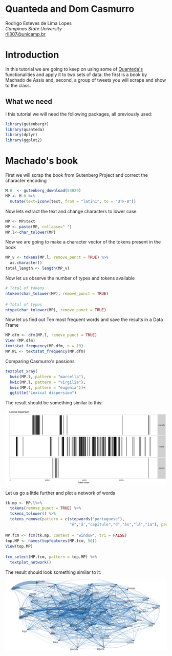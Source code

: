 # Quanteda and Dom Casmurro

Rodrigo Esteves de Lima Lopes \
*Campinas State University* \
[rll307@unicamp.br](mailto:rll307@unicamp.br)


# Introduction

In this tutorial we are going to keep on using some of [Quanteda's ](https://quanteda.io/) functionalities and apply it to two sets of data: the first is a book by Machado de Assis and, second, a group of tweets you will scrape and show to the class. 

## What we need

I this tutorial we will need the following packages, all previously used:

```r
library(gutenbergr)
library(quanteda)
library(dplyr)
library(ggplot2)
```

# Machado's book

First we will scrap the book from Gutenberg Project and correct the character encoding


```r
M.0  <- gutenberg_download(54829)
MP <- M.0 %>% 
  mutate(text=iconv(text, from = "latin1", to = "UTF-8"))
```

Now lets extract the text and change characters to lower case

```r
MP <- MP$text
MP <- paste(MP, collapse=" ")
MP.l<-char_tolower(MP)
```

Now we are going to make a character vector of the tokens present in the book


```r
MP_v <- tokens(MP.l, remove_punct = TRUE) %>% 
  as.character()
total_length <- length(MP_v)
```

Now let us observe the number of types and tokens available


```r
# Total of tokens
ntoken(char_tolower(MP), remove_punct = TRUE)

# Total of types
ntype(char_tolower(MP), remove_punct = TRUE)
```

Now let us find out Ten most frequent words and save the results in a Data Frame


```r
MP.dfm <- dfm(MP.l, remove_punct = TRUE)
View (MP.dfm)
textstat_frequency(MP.dfm, n = 10)
MP.WL <- textstat_frequency(MP.dfm)
```

Comparing Casmurro's passions


```r
textplot_xray(
  kwic(MP.l, pattern = "marcella"),
  kwic(MP.l, pattern = "virgilia"),
  kwic(MP.l, pattern = "eugenia"))+ 
  ggtitle("Lexical dispersion")
```

The result should be something similar to this:

![Dom Casmurro's passions](images/comparisson1.png)

Let us go a little further and plot a network of words


```r
tk.mp <- MP.l%>%
  tokens(remove_punct = TRUE) %>%
  tokens_tolower() %>%
  tokens_remove(pattern = c(stopwords("portuguese"),
                            "é",'á',"capitulo","d","ás","lá","ia"), padding = FALSE)
  
MP.fcm <- fcm(tk.mp, context = "window", tri = FALSE)
top.MP <- names(topfeatures(MP.fcm, 50))
View(top.MP)

fcm_select(MP.fcm, pattern = top.MP) %>%
  textplot_network()
```

The result should look something similar to it:

![Network of words](images/net_words.png)






